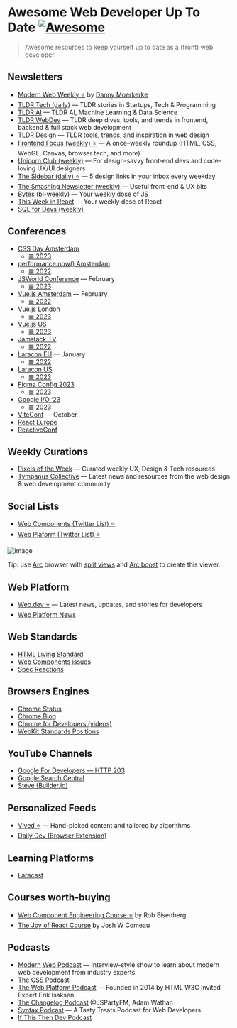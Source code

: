 # Awesome Web Developer Up To Date [![Awesome](https://awesome.re/badge.svg)](https://awesome.re)

> Awesome resources to keep yourself up to date as a (front) web developer.

## Newsletters

- [Modern Web Weekly ⭐](https://modern-web-weekly.ghost.io/) by [Danny Moerkerke](https://twitter.com/dannymoerkerke)
- [TLDR Tech (daily)](https://tldr.tech/) — TLDR stories in Startups, Tech & Programming
- [TLDR AI](https://tldr.tech/ai) — TLDR AI, Machine Learning & Data Science
- [TLDR WebDev](https://tldr.tech/webdev) — TLDR deep dives, tools, and trends in frontend, backend & full stack web development
- [TLDR Design](https://tldr.tech/design) — TLDR tools, trends, and inspiration in web design
- [Frontend Focus (weekly) ⭐](https://frontendfoc.us/) — A once–weekly roundup (HTML, CSS, WebGL, Canvas, browser tech, and more)
- [Unicorn Club (weekly)](https://dailydevlinks.com/) — For design-savvy front-end devs and code-loving UX/UI designers
- [The Sidebar (daily) ⭐](https://sidebar.io/) — 5 design links in your inbox every weekday
- [The Smashing Newsletter (weekly)](https://www.smashingmagazine.com/the-smashing-newsletter/) — Useful front-end & UX bits
- [Bytes (bi-weekly)](https://bytes.dev/) — Your weekly dose of JS
- [This Week in React](https://thisweekinreact.com/fr/newsletter) — Your weekly dose of React
- [SQL for Devs (weekly)](https://sqlfordevs.com/newsletter)

## Conferences

- [CSS Day Amsterdam](https://www.youtube.com/@WebConferencesAmsterdam/videos)
  - [𝌆 2023](https://www.youtube.com/playlist?list=PLjnstNlepBvOG299LOrvMFJ8WreCDWWd4)
- [performance.now() Amsterdam](https://perfnow.nl/)
  - [𝌆 2022](https://www.youtube.com/watch?v=_FOQoMvIxeQ&list=PLjnstNlepBvN4Cpv_Io-GpvJKdo1Bu-Vz)
- [JSWorld Conference](https://jsworldconference.com/) — February
  - [𝌆 2023](https://www.youtube.com/watch?v=QVZwvu9GSXE&list=PL02pdjMT4gWy_4JSx3J-PGT2MPnOMajvF)
- [Vue.js Amsterdam](https://www.youtube.com/channel/UCxV7lO6dUhpB-IyzmGuVgqg/videos) — February
  - [𝌆 2022](https://www.youtube.com/watch?v=1ntuhMzAzU8&list=PLCxzy-hmQq9FwNkMS0JpzuMEh5aoJW_FZ)
- [Vue.js London](https://www.vuemastery.com/conferences)
  - [𝌆 2023](https://www.vuemastery.com/conferences/vuejs-live-2023)
- [Vue.js US](https://www.vuemastery.com/conferences)
  - [𝌆 2023](https://www.vuemastery.com/conferences/vueconf-us-2023)
- [Jamstack TV](https://www.youtube.com/channel/UC8bRyfU7ycLXnEBfvdorpUg/videos)
  - [𝌆 2022](https://www.youtube.com/watch?v=A1fIG7kghfs&list=PL58Wk5g77lF-s9uXrQgEo0Z9FQWBzoKXT)
- [Laracon EU](https://laracon.eu/) — January
  - [𝌆 2022](https://www.youtube.com/watch?v=omKODW12Hhk&list=PLMdXHJK-lGoBcH4il_bq-aD_p34ZrBlas)
- [Laracon US](https://laracon.us/)
  - [𝌆 2023](https://www.youtube.com/@LaravelPHP/videos)
- [Figma Config 2023](https://config.figma.com/)
  - [𝌆 2023](https://www.youtube.com/watch?v=yI9QVwkk2Go&list=PLXDU_eVOJTx61IdqXh3jrvopJN8HGkS5F)
- [Google I/O ‘23](https://io.google/2023/intl/fr/)
  - [𝌆 2023](https://www.youtube.com/watch?v=cNfINi5CNbY)
- [ViteConf](https://viteconf.org/23/) — October
- [React Europe](https://www.youtube.com/channel/UCorlLn2oZfgOJ-FUcF2eZ1A/videos)
- [ReactiveConf](https://www.youtube.com/channel/UCBHdUnixTWymmXBIw12Y8Qg/videos)

## Weekly Curations

- [Pixels of the Week](https://stephaniewalter.design/blog/category/useful-links/) — Curated weekly UX, Design & Tech resources
- [Tympanus Collective](https://tympanus.net/codrops/collective/) — Latest news and resources from the web design & web development community

## Social Lists

- [Web Components (Twitter List) ⭐](https://twitter.com/i/lists/1102159555562270721)
- [Web Plaform (Twitter List) ⭐](https://twitter.com/i/lists/948487078198890498)


![image](https://github.com/zedix/awesome-web-developer-up-to-date/assets/27975/6aa571eb-66d3-4830-a02b-afbf3eceb233)

Tip: use [Arc](https://arc.net/) browser with [split views](https://resources.arc.net/en/articles/6586156-split-view-view-multiple-tabs-at-once) and [Arc boost](https://resources.arc.net/en/articles/6808613-boosts-customize-any-website) to create this viewer.


## Web Platform

- [Web.dev ⭐](https://web.dev/blog/) — Latest news, updates, and stories for developers
- [Web Platform News](https://webplatform.news/)

## Web Standards

- [HTML Living Standard](https://html.spec.whatwg.org/multipage/scripting.html#custom-elements)
- [Web Components issues](https://github.com/WICG/webcomponents/issues)
- [Spec Reactions](https://foolip.github.io/spec-reactions/)

## Browsers Engines

- [Chrome Status](https://chromestatus.com/roadmap)
- [Chrome Blog](https://developer.chrome.com/blog/)
- [Chrome for Developers (videos)](https://www.youtube.com/@ChromeDevs/videos)
- [WebKit Standards Positions](https://webkit.org/standards-positions/)

## YouTube Channels

- [Google For Developers — HTTP 203](https://www.youtube.com/channel/UC_x5XG1OV2P6uZZ5FSM9Ttw/videos)
- [Google Search Central](https://www.youtube.com/channel/UCWf2ZlNsCGDS89VBF_awNvA/videos)
- [Steve (Builder.io)](https://www.youtube.com/channel/UCGmR6lhKMlCkvrvb39vPtdA/videos)

## Personalized Feeds

- [Vived ⭐](https://vived.io/) — Hand-picked content and tailored by algorithms
- [Daily Dev (Browser Extension)](https://daily.dev/)

## Learning Platforms

- [Laracast](https://laracasts.com/)

## Courses worth-buying

- [Web Component Engineering Course ⭐](https://eisenbergeffect.medium.com/announcing-the-web-component-engineering-course-presale-3e2169183859) by Rob Eisenberg
- [The Joy of React Course](https://www.joyofreact.com/) by Josh W Comeau

## Podcasts

- [Modern Web Podcast](https://modernweb.podbean.com/) — Interview-style show to learn about modern web development from industry experts.
- [The CSS Podcast](https://pod.link/thecsspodcast)
- [The Web Platform Podcast](https://thewebplatformpodcast.com/) — Founded in 2014 by HTML W3C Invited Expert Erik Isaksen
- [The Changelog Podcast](http://changelog.com/live) @JSPartyFM, Adam Wathan
- [Syntax Podcast](https://syntax.fm/) — A Tasty Treats Podcast for Web Developers.
- [If This Then Dev Podcast](https://ifttd.io/)
